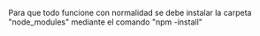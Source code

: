 Para que todo funcione con normalidad se debe instalar la carpeta "node_modules" mediante el comando "npm -install"
